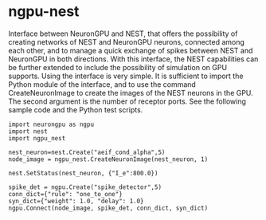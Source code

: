 # ngpu-nest
Interface between NeuronGPU and NEST, that offers the possibility of creating networks of NEST and NeuronGPU neurons, connected among each other, and to manage a quick exchange of spikes between NEST and NeuronGPU in both directions. With this interface, the NEST capabilities can be further extended to include the possibility of simulation on GPU supports.
Using the interface is very simple. It is sufficient to import the Python module of the interface, and to use the command CreateNeuronImage to create the images of the NEST neurons in the GPU. The second argument is the number of receptor ports.
See the following sample code and the Python test scripts.
```
import neurongpu as ngpu
import nest
import ngpu_nest

nest_neuron=nest.Create("aeif_cond_alpha",5)
node_image = ngpu_nest.CreateNeuronImage(nest_neuron, 1)

nest.SetStatus(nest_neuron, {"I_e":800.0})

spike_det = ngpu.Create("spike_detector",5)
conn_dict={"rule": "one_to_one"}
syn_dict={"weight": 1.0, "delay": 1.0}
ngpu.Connect(node_image, spike_det, conn_dict, syn_dict)
```

